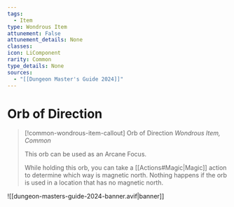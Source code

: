 ```yaml
---
tags:
  - Item
type: Wondrous Item
attunement: False
attunement_details: None
classes:
icon: LiComponent
rarity: Common
type_details: None
sources: 
  - "[[Dungeon Master's Guide 2024]]"
---
```

# Orb of Direction
>[!common-wondrous-item-callout] Orb of Direction
>_Wondrous Item, Common_
>
>This orb can be used as an Arcane Focus.
>
>While holding this orb, you can take a [[Actions#Magic\|Magic]] action to determine which way is magnetic north. Nothing happens if the orb is used in a location that has no magnetic north.
>


![[dungeon-masters-guide-2024-banner.avif|banner]]